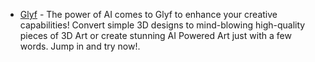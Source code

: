 - [Glyf](https://glyf.in/) - The power of AI comes to Glyf to enhance your creative capabilities! Convert simple 3D designs to mind-blowing high-quality pieces of 3D Art or create stunning AI Powered Art just with a few words. Jump in and try now!.